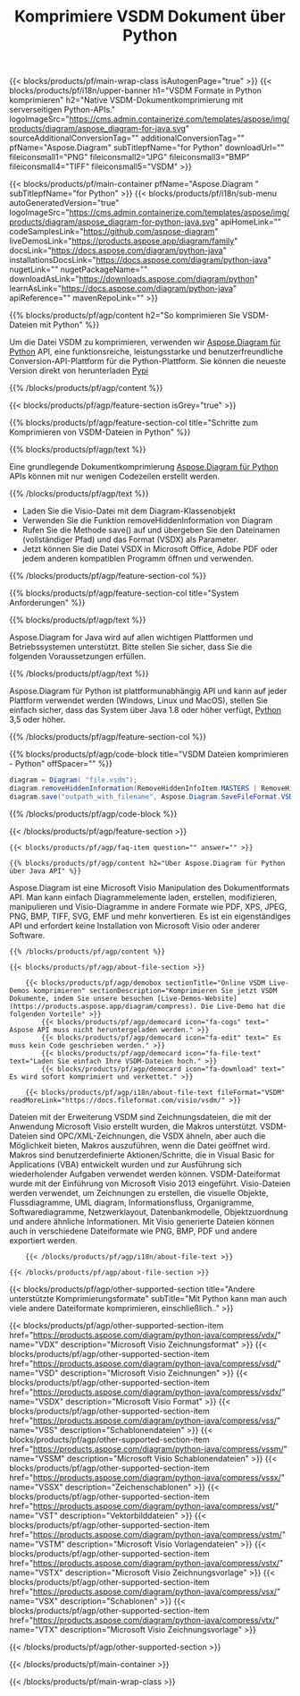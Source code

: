 ﻿---
title: Komprimiere VSDM Dokument über Python 
weight: 3350
url: /de/python-java/compress/vsdm/ 
description: Python-Quellcode zum Komprimieren der vsdm-Datei in einer beliebigen Python-basierten Anwendung.
---
{{< blocks/products/pf/main-wrap-class isAutogenPage="true" >}}
{{< blocks/products/pf/i18n/upper-banner h1="VSDM Formate in Python komprimieren" h2="Native VSDM-Dokumentkomprimierung mit serverseitigen Python-APIs." logoImageSrc="https://cms.admin.containerize.com/templates/aspose/img/products/diagram/aspose_diagram-for-java.svg" sourceAdditionalConversionTag="" additionalConversionTag="" pfName="Aspose.Diagram" subTitlepfName="for Python" downloadUrl="" fileiconsmall1="PNG" fileiconsmall2="JPG" fileiconsmall3="BMP" fileiconsmall4="TIFF" fileiconsmall5="VSDM" >}}

{{< blocks/products/pf/main-container pfName="Aspose.Diagram " subTitlepfName="for Python" >}}
{{< blocks/products/pf/i18n/sub-menu autoGeneratedVersion="true" logoImageSrc="https://cms.admin.containerize.com/templates/aspose/img/products/diagram/aspose_diagram-for-python-java.svg" apiHomeLink="" codeSamplesLink="https://github.com/aspose-diagram" liveDemosLink="https://products.aspose.app/diagram/family" docsLink="https://docs.aspose.com/diagram/python-java" installationsDocsLink="https://docs.aspose.com/diagram/python-java" nugetLink="" nugetPackageName="" downloadAsLink="https://downloads.aspose.com/diagram/python" learnAsLink="https://docs.aspose.com/diagram/python-java" apiReference="" mavenRepoLink="" >}}

{{% blocks/products/pf/agp/content h2="So komprimieren Sie VSDM-Dateien mit Python" %}}

 Um die Datei VSDM zu komprimieren, verwenden wir
 [Aspose.Diagram für Python](https://products.aspose.com/diagram/python-java/) 
 API, eine funktionsreiche, leistungsstarke und benutzerfreundliche Conversion-API-Plattform für die Python-Plattform. Sie können die neueste Version direkt von herunterladen
 [Pypi](https://pypi.org/project/aspose-diagram/) 

{{% /blocks/products/pf/agp/content %}}

{{< blocks/products/pf/agp/feature-section isGrey="true" >}}

{{% blocks/products/pf/agp/feature-section-col title="Schritte zum Komprimieren von VSDM-Dateien in Python" %}}

{{% blocks/products/pf/agp/text %}}

 Eine grundlegende Dokumentkomprimierung
 [Aspose.Diagram für Python](https://products.aspose.com/diagram/python-java) 
 APIs können mit nur wenigen Codezeilen erstellt werden.

{{% /blocks/products/pf/agp/text %}}

+ Laden Sie die Visio-Datei mit dem Diagram-Klassenobjekt
+ Verwenden Sie die Funktion removeHiddenInformation von Diagram
+ Rufen Sie die Methode save() auf und übergeben Sie den Dateinamen (vollständiger Pfad) und das Format (VSDX) als Parameter.
+ Jetzt können Sie die Datei VSDX in Microsoft Office, Adobe PDF oder jedem anderen kompatiblen Programm öffnen und verwenden.

{{% /blocks/products/pf/agp/feature-section-col %}}

{{% blocks/products/pf/agp/feature-section-col title="System Anforderungen" %}}

{{% blocks/products/pf/agp/text %}}

 Aspose.Diagram for Java wird auf allen wichtigen Plattformen und Betriebssystemen unterstützt. Bitte stellen Sie sicher, dass Sie die folgenden Voraussetzungen erfüllen.

{{% /blocks/products/pf/agp/text %}}

 Aspose.Diagram für Python ist plattformunabhängig API und kann auf jeder Plattform verwendet werden (Windows, Linux und MacOS), stellen Sie einfach sicher, dass das System über Java 1.8 oder höher verfügt, [Python](https://www.python.org/downloads/) 3,5 oder höher. 

{{% /blocks/products/pf/agp/feature-section-col %}}

{{% blocks/products/pf/agp/code-block title="VSDM Dateien komprimieren - Python" offSpacer="" %}}

```cs
diagram = Diagram( "file.vsdm");
diagram.removeHiddenInformation(RemoveHiddenInfoItem.MASTERS | RemoveHiddenInfoItem.STYLES)
diagram.save("outpath_with_filename", Aspose.Diagram.SaveFileFormat.VSDX);  


```
{{% /blocks/products/pf/agp/code-block %}}

{{< /blocks/products/pf/agp/feature-section >}}

    {{< blocks/products/pf/agp/faq-item question="" answer="" >}}
 

<!-- aboutfile Starts -->

    {{% blocks/products/pf/agp/content h2="Über Aspose.Diagram für Python über Java API" %}}

 Aspose.Diagram ist eine Microsoft Visio Manipulation des Dokumentformats API. Man kann einfach Diagrammelemente laden, erstellen, modifizieren, manipulieren und Visio-Diagramme in andere Formate wie PDF, XPS, JPEG, PNG, BMP, TIFF, SVG, EMF und mehr konvertieren. Es ist ein eigenständiges API und erfordert keine Installation von Microsoft Visio oder anderer Software.  



    {{% /blocks/products/pf/agp/content %}}

    {{< blocks/products/pf/agp/about-file-section >}}

        {{< blocks/products/pf/agp/demobox sectionTitle="Online VSDM Live-Demos komprimieren" sectionDescription="Komprimieren Sie jetzt VSDM Dokumente, indem Sie unsere besuchen [Live-Demos-Website](https://products.aspose.app/diagram/compress). Die Live-Demo hat die folgenden Vorteile" >}}
            {{< blocks/products/pf/agp/democard icon="fa-cogs" text=" Aspose API muss nicht heruntergeladen werden." >}}
            {{< blocks/products/pf/agp/democard icon="fa-edit" text=" Es muss kein Code geschrieben werden." >}}
            {{< blocks/products/pf/agp/democard icon="fa-file-text" text="Laden Sie einfach Ihre VSDM-Dateien hoch." >}}
            {{< blocks/products/pf/agp/democard icon="fa-download" text=" Es wird sofort komprimiert und verkettet." >}}

        {{< blocks/products/pf/agp/i18n/about-file-text fileFormat="VSDM" readMoreLink="https://docs.fileformat.com/visio/vsdm/" >}}
Dateien mit der Erweiterung VSDM sind Zeichnungsdateien, die mit der Anwendung Microsoft Visio erstellt wurden, die Makros unterstützt. VSDM-Dateien sind OPC/XML-Zeichnungen, die VSDX ähneln, aber auch die Möglichkeit bieten, Makros auszuführen, wenn die Datei geöffnet wird. Makros sind benutzerdefinierte Aktionen/Schritte, die in Visual Basic for Applications (VBA) entwickelt wurden und zur Ausführung sich wiederholender Aufgaben verwendet werden können. VSDM-Dateiformat wurde mit der Einführung von Microsoft Visio 2013 eingeführt. Visio-Dateien werden verwendet, um Zeichnungen zu erstellen, die visuelle Objekte, Flussdiagramme, UML diagram, Informationsfluss, Organigramme, Softwarediagramme, Netzwerklayout, Datenbankmodelle, Objektzuordnung und andere ähnliche Informationen. Mit Visio generierte Dateien können auch in verschiedene Dateiformate wie PNG, BMP, PDF und andere exportiert werden. 

        {{< /blocks/products/pf/agp/i18n/about-file-text >}}

    {{< /blocks/products/pf/agp/about-file-section >}}

<!-- aboutfile Ends -->

{{< blocks/products/pf/agp/other-supported-section title="Andere unterstützte Komprimierungsformate" subTitle="Mit Python kann man auch viele andere Dateiformate komprimieren, einschließlich.." >}}

{{< blocks/products/pf/agp/other-supported-section-item href="https://products.aspose.com/diagram/python-java/compress/vdx/" name="VDX" description="Microsoft Visio Zeichnungsformat" >}}
{{< blocks/products/pf/agp/other-supported-section-item href="https://products.aspose.com/diagram/python-java/compress/vsd/" name="VSD" description="Microsoft Visio Zeichnungen" >}}
{{< blocks/products/pf/agp/other-supported-section-item href="https://products.aspose.com/diagram/python-java/compress/vsdx/" name="VSDX" description="Microsoft Visio Format" >}}
{{< blocks/products/pf/agp/other-supported-section-item href="https://products.aspose.com/diagram/python-java/compress/vss/" name="VSS" description="Schablonendateien" >}}
{{< blocks/products/pf/agp/other-supported-section-item href="https://products.aspose.com/diagram/python-java/compress/vssm/" name="VSSM" description="Microsoft Visio Schablonendateien" >}}
{{< blocks/products/pf/agp/other-supported-section-item href="https://products.aspose.com/diagram/python-java/compress/vssx/" name="VSSX" description="Zeichenschablonen" >}}
{{< blocks/products/pf/agp/other-supported-section-item href="https://products.aspose.com/diagram/python-java/compress/vst/" name="VST" description="Vektorbilddateien" >}}
{{< blocks/products/pf/agp/other-supported-section-item href="https://products.aspose.com/diagram/python-java/compress/vstm/" name="VSTM" description="Microsoft Visio Vorlagendateien" >}}
{{< blocks/products/pf/agp/other-supported-section-item href="https://products.aspose.com/diagram/python-java/compress/vstx/" name="VSTX" description="Microsoft Visio Zeichnungsvorlage" >}}
{{< blocks/products/pf/agp/other-supported-section-item href="https://products.aspose.com/diagram/python-java/compress/vsx/" name="VSX" description="Schablonen" >}}
{{< blocks/products/pf/agp/other-supported-section-item href="https://products.aspose.com/diagram/python-java/compress/vtx/" name="VTX" description="Microsoft Visio Zeichnungsvorlage" >}}

{{< /blocks/products/pf/agp/other-supported-section >}}

{{< /blocks/products/pf/main-container >}}
    
{{< /blocks/products/pf/main-wrap-class >}}